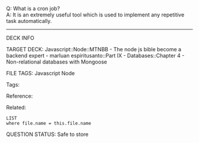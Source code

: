 Q: What is a cron job?  
A: It is an extremely useful tool which is used to implement any repetitive task automatically.
<!--ID: 1690389246934-->

---

DECK INFO

TARGET DECK: Javascript::Node::MTNBB - The node js bible become a backend expert - marluan espiritusanto::Part IX - Databases::Chapter 4 - Non-relational databases with Mongoose

FILE TAGS: Javascript Node

Tags:

Reference:

Related:

```dataview
LIST
where file.name = this.file.name
```

QUESTION STATUS: Safe to store
